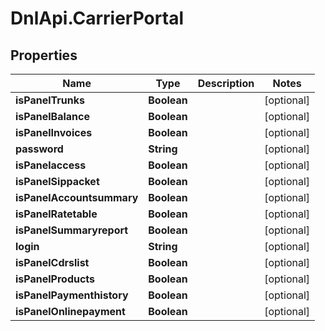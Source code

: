 # DnlApi.CarrierPortal

## Properties
Name | Type | Description | Notes
------------ | ------------- | ------------- | -------------
**isPanelTrunks** | **Boolean** |  | [optional] 
**isPanelBalance** | **Boolean** |  | [optional] 
**isPanelInvoices** | **Boolean** |  | [optional] 
**password** | **String** |  | [optional] 
**isPanelaccess** | **Boolean** |  | [optional] 
**isPanelSippacket** | **Boolean** |  | [optional] 
**isPanelAccountsummary** | **Boolean** |  | [optional] 
**isPanelRatetable** | **Boolean** |  | [optional] 
**isPanelSummaryreport** | **Boolean** |  | [optional] 
**login** | **String** |  | [optional] 
**isPanelCdrslist** | **Boolean** |  | [optional] 
**isPanelProducts** | **Boolean** |  | [optional] 
**isPanelPaymenthistory** | **Boolean** |  | [optional] 
**isPanelOnlinepayment** | **Boolean** |  | [optional] 


